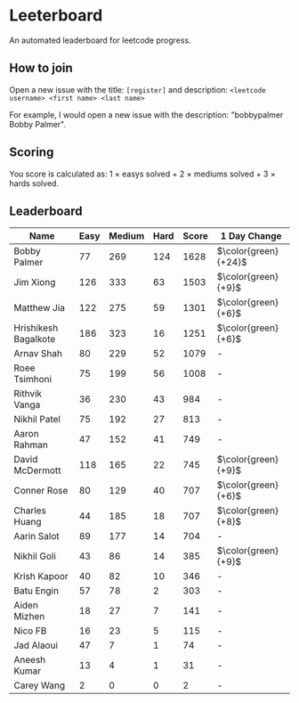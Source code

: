 # Leeterboard

An automated leaderboard for leetcode progress.

## How to join

Open a new issue with the title: `[register]` and description:
`<leetcode username> <first name> <last name>`

For example, I would open a new issue with the description: "bobbypalmer Bobby Palmer".

## Scoring

You score is calculated as:
1 $\times$ easys solved + 2 $\times$ mediums solved + 3 $\times$ hards solved.

## Leaderboard
| Name | Easy | Medium | Hard | Score | 1 Day Change |
| --- | --- | --- | --- | --- | --- |
| Bobby Palmer | 77 | 269 | 124 | 1628 | $\color{green}{+24}$ |
| Jim Xiong | 126 | 333 | 63 | 1503 | $\color{green}{+9}$ |
| Matthew Jia | 122 | 275 | 59 | 1301 | $\color{green}{+6}$ |
| Hrishikesh Bagalkote | 186 | 323 | 16 | 1251 | $\color{green}{+6}$ |
| Arnav Shah | 80 | 229 | 52 | 1079 | - |
| Roee Tsimhoni | 75 | 199 | 56 | 1008 | - |
| Rithvik Vanga | 36 | 230 | 43 | 984 | - |
| Nikhil Patel | 75 | 192 | 27 | 813 | - |
| Aaron Rahman | 47 | 152 | 41 | 749 | - |
| David McDermott | 118 | 165 | 22 | 745 | $\color{green}{+9}$ |
| Conner Rose | 80 | 129 | 40 | 707 | $\color{green}{+6}$ |
| Charles Huang | 44 | 185 | 18 | 707 | $\color{green}{+8}$ |
| Aarin Salot | 89 | 177 | 14 | 704 | - |
| Nikhil Goli | 43 | 86 | 14 | 385 | $\color{green}{+9}$ |
| Krish Kapoor | 40 | 82 | 10 | 346 | - |
| Batu Engin | 57 | 78 | 2 | 303 | - |
| Aiden Mizhen | 18 | 27 | 7 | 141 | - |
| Nico FB | 16 | 23 | 5 | 115 | - |
| Jad Alaoui | 47 | 7 | 1 | 74 | - |
| Aneesh Kumar | 13 | 4 | 1 | 31 | - |
| Carey Wang | 2 | 0 | 0 | 2 | - |
